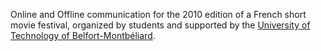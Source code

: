 Online and Offline communication for the 2010 edition of a French short movie festival, organized by students and supported by the <a href="http://www.utbm.fr/">University of Technology of Belfort-Montbéliard</a>.